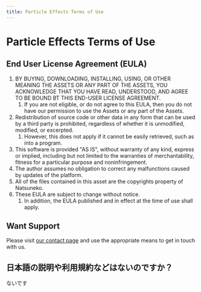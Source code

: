 ```yaml
---
title: Particle Effects Terms of Use
---
```


# Particle Effects Terms of Use

## End User License Agreement (EULA)

1. BY BUYING, DOWNLOADING, INSTALLING, USING, OR OTHER MEANING THE ASSETS OR ANY PART OF THE ASSETS, YOU ACKNOWLEDGE THAT YOU HAVE READ, UNDERSTOOD, AND AGREE TO BE BOUND BT THIS END-USER LICENSE AGREEMENT.
    1. If you are not eligible, or do not agree to this EULA, then you do not have our permission to use the Assets or any part of the Assets.
1. Redistribution of source code or other data in any form that can be used by a third party is prohibited, regardless of whether it is unmodified, modified, or excerpted.
    1. However, this does not apply if it cannot be easily retrieved, such as into a program.
1. This software is provided "AS IS", without warranty of any kind, express or implied, including but not limited to the warranties of merchantability, fitness for a particular purpose and noninfringement.
1. The author assumes no obligation to correct any malfunctions caused by updates of the platform.
1. All of the files contained in this asset are the copyrights property of Natsuneko.
1. These EULA are subject to change without notice.
    1. In addition, the EULA published and in effect at the time of use shall apply.

## Want Support

Please visit [our contact page](/contact) and use the appropriate means to get in touch with us.

## 日本語の説明や利用規約などはないのですか？

ないです
